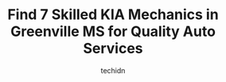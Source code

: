 ---
layout: ampstory
image: https://images.unsplash.com/photo-1576933875027-3314e0a79702?ixlib=rb-4.0.3&ixid=MnwxMjA3fDB8MHxwaG90by1wYWdlfHx8fGVufDB8fHx8&auto=format&fit=crop&w=640&h=853&q=80
author: techidn
featured: false
description: Entrust your vehicle to the 7 best KIA Mechanic in Greenville MS, USA and experience the difference they can make. With their extensive knowledge, state-of-the-art facilities, and commitment
title: Find 7 Skilled KIA Mechanics in Greenville MS for Quality Auto Services
cover:
   title: Find 7 Skilled KIA Mechanics in Greenville MS for Quality Auto Services
   subtitle: Rickpate
   background: https://images.unsplash.com/photo-1576933875027-3314e0a79702?ixlib=rb-4.0.3&ixid=MnwxMjA3fDB8MHxwaG90by1wYWdlfHx8fGVufDB8fHx8&auto=format&fit=crop&w=640&h=853&q=80

pages: 
 - layout: thirds
   top: <h1>#1 OAKES CHEVROLET</h1>
   bottom: "<p>My Saleslady, Mrs. Sherry did not stop working until she got me in the car she wanted!!.. Stevie and Aaron worked tirelessly until the deal was finalized...  Kayla was so</p>"
   background: https://www.knot35.com/toplist/wp-content/uploads/2023/06/best-kia-mechanic-1-in-greenville-ms-1685841860.jpeg
   backgroundblur: true
 - layout: thirds
   top: <h1>#2 Greenville Tire & Service</h1>
   bottom: "<p>1519 US-82 East, Greenville, MS 38703, United States</p>"
   background: https://www.knot35.com/toplist/wp-content/uploads/2023/06/best-kia-mechanic-2-in-greenville-ms-1685841860.jpeg
   cta:
      link: https://www.knot35.com/toplist/find-7-skilled-kia-mechanics-in-greenville-ms-for-quality-auto-services/
      text: Find 7 Skilled KIA Mechanics in Greenville MS for Quality Auto Services
 - layout: thirds
   top: <h1>#3 Walmart Auto Care Centers</h1>
   bottom: "<p>1831 MS-1, Greenville, MS 38701, United States</p>"
   background: https://www.knot35.com/toplist/wp-content/uploads/2023/06/best-kia-mechanic-3-in-greenville-ms-1685841861.jpeg
   cta:
      link: https://www.knot35.com/toplist/find-7-skilled-kia-mechanics-in-greenville-ms-for-quality-auto-services/
      text: Find 7 Skilled KIA Mechanics in Greenville MS for Quality Auto Services
 - layout: thirds
   top: <h1>#4 Midas</h1>
   bottom: "<p>2033 US-82, Greenville, MS 38703, United States</p>"
   background: https://images.unsplash.com/photo-1546497974-b213c9efb599?ixlib=rb-4.0.3&ixid=MnwxMjA3fDB8MHxwaG90by1wYWdlfHx8fGVufDB8fHx8&auto=format&fit=crop&w=640&h=853&q=80
   cta:
      link: https://www.knot35.com/toplist/find-7-skilled-kia-mechanics-in-greenville-ms-for-quality-auto-services/
      text: Find 7 Skilled KIA Mechanics in Greenville MS for Quality Auto Services
 - layout: thirds
   top: <h1>#5 Specialized Auto Glass Inc</h1>
   bottom: "<p>2348 Paradise Ln, Greenville, MS 38701, United States</p>"
   background: https://images.unsplash.com/photo-1515405295579-ba7b45403062?ixlib=rb-4.0.3&ixid=MnwxMjA3fDB8MHxwaG90by1wYWdlfHx8fGVufDB8fHx8&auto=format&fit=crop&w=640&h=853&q=80
   cta:
      link: https://www.knot35.com/toplist/find-7-skilled-kia-mechanics-in-greenville-ms-for-quality-auto-services/
      text: Find 7 Skilled KIA Mechanics in Greenville MS for Quality Auto Services
 - layout: thirds
   top: <h1>#6 Mark Moore Auto Service Inc.</h1>
   bottom: "<p>753 S Raceway Rd, Greenville, MS 38703, United States</p>"
   background: https://images.unsplash.com/photo-1496096265110-f83ad7f96608?ixlib=rb-4.0.3&ixid=MnwxMjA3fDB8MHxwaG90by1wYWdlfHx8fGVufDB8fHx8&auto=format&fit=crop&w=640&h=853&q=80
   cta:
      link: https://www.knot35.com/toplist/find-7-skilled-kia-mechanics-in-greenville-ms-for-quality-auto-services/
      text: Find 7 Skilled KIA Mechanics in Greenville MS for Quality Auto Services
 - layout: thirds
   top: <h1>#7 Macks Auto Repair</h1>
   bottom: "<p>715 US-82, Greenville, MS 38701, United States</p>"
   background: https://images.unsplash.com/photo-1488554378835-f7acf46e6c98?ixlib=rb-4.0.3&ixid=MnwxMjA3fDB8MHxwaG90by1wYWdlfHx8fGVufDB8fHx8&auto=format&fit=crop&w=640&h=853&q=80
   cta:
      link: https://www.knot35.com/toplist/find-7-skilled-kia-mechanics-in-greenville-ms-for-quality-auto-services/
      text: Find 7 Skilled KIA Mechanics in Greenville MS for Quality Auto Services
 - layout: thirds
   middle: Continue reading...
   background: https://images.unsplash.com/photo-1580610447943-1bfbef5efe07?ixlib=rb-4.0.3&ixid=MnwxMjA3fDB8MHxwaG90by1wYWdlfHx8fGVufDB8fHx8&auto=format&fit=crop&w=640&h=853&q=80
   cta:
      link: https://www.knot35.com/toplist/find-7-skilled-kia-mechanics-in-greenville-ms-for-quality-auto-services/
      text: Find 7 Skilled KIA Mechanics in Greenville MS for Quality Auto Services
      
---